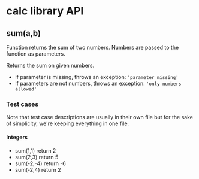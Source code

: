 # calc library API

## sum(a,b)

Function returns the sum of two numbers. Numbers are passed to the function as parameters.

Returns the sum on given numbers.

- If parameter is missing, throws an exception: `'parameter missing'`
- If parameters are not numbers, throws an exception: `'only numbers allowed'`

### Test cases

Note that test case descriptions are usually in their own file but for the sake of simplicity, we're keeping everything in one file.

#### Integers

- sum(1,1) return 2
- sum(2,3) return 5
- sum(-2,-4) return -6
- sum(-2,4) return 2
